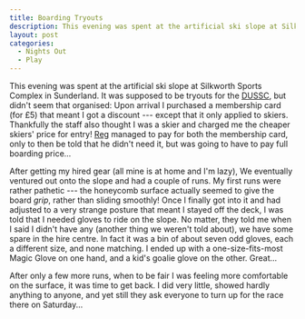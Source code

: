 ```yaml
---
title: Boarding Tryouts
description: This evening was spent at the artificial ski slope at Silkworth Sports Complex in Sunderland.
layout: post
categories:
  - Nights Out
  - Play
---
```

This evening was spent at the artificial ski slope at Silkworth Sports Complex in Sunderland. It was supposed to be tryouts for the [DUSSC](https://www.dussc.co.uk), but didn't seem that organised: Upon arrival I purchased a membership card (for £5) that meant I got a discount --- except that it only applied to skiers. Thankfully the staff also thought I was a skier and charged me the cheaper skiers' price for entry! [Reg](https://pictures.scholesmafia.co.uk/index.php/?profile=88) managed to pay for both the membership card, only to then be told that he didn't need it, but was going to have to pay full boarding price...

After getting my hired gear (all mine is at home and I'm lazy), We eventually ventured out onto the slope and had a couple of runs. My first runs were rather pathetic --- the honeycomb surface actually seemed to give the board _grip_, rather than sliding smoothly! Once I finally got into it and had adjusted to a very strange posture that meant I stayed off the deck, I was told that I needed gloves to ride on the slope. No matter, they told me when I said I didn't have any (another thing we weren't told about), we have some spare in the hire centre. In fact it was a bin of about seven odd gloves, each a different size, and none matching. I ended up with a one-size-fits-most Magic Glove on one hand, and a kid's goalie glove on the other. Great...

After only a few more runs, when to be fair I was feeling more comfortable on the surface, it was time to get back. I did very little, showed hardly anything to anyone, and yet still they ask everyone to turn up for the race there on Saturday...
